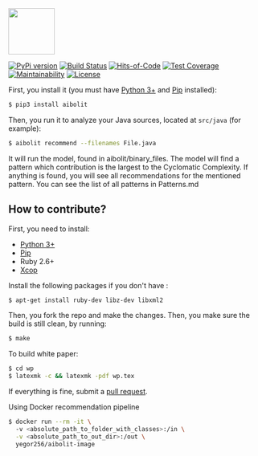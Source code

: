 <img src="/logo.svg" height="92px"/>

[![PyPi version](https://img.shields.io/pypi/v/aibolit.svg)](https://pypi.org/project/aibolit/)
[![Build Status](https://travis-ci.org/yegor256/aibolit.svg)](https://travis-ci.org/yegor256/aibolit)
[![Hits-of-Code](https://hitsofcode.com/github/yegor256/aibolit)](https://hitsofcode.com/view/github/yegor256/aibolit)
[![Test Coverage](https://img.shields.io/codecov/c/github/yegor256/aibolit.svg)](https://codecov.io/github/yegor256/aibolit?branch=master)
[![Maintainability](https://api.codeclimate.com/v1/badges/e90e80a143a9457ee3af/maintainability)](https://codeclimate.com/github/yegor256/aibolit/maintainability)
[![License](https://img.shields.io/badge/license-MIT-green.svg)](https://github.com/yegor256/aibolit/blob/master/LICENSE.txt)

First, you install it (you must have [Python 3+](https://www.python.org/downloads/)
and [Pip](https://pip.pypa.io/en/stable/installing/) installed):

```bash
$ pip3 install aibolit
```

Then, you run it to analyze your Java sources, located at `src/java` (for example):

```bash
$ aibolit recommend --filenames File.java
```

It will run the model, found in aibolit/binary_files. The model will find a pattern which contribution is the largest to the Cyclomatic Complexity. If anything is found, you will see all recommendations for the mentioned pattern. You can see the list of all patterns in Patterns.md

## How to contribute?

First, you need to install:

  * [Python 3+](https://www.python.org/downloads/)
  * [Pip](https://pip.pypa.io/en/stable/installing/)
  * Ruby 2.6+
  * [Xcop](https://github.com/yegor256/xcop)

Install the following packages if you don't have :

```bash
$ apt-get install ruby-dev libz-dev libxml2
```

Then, you fork the repo and make the changes. Then, you make
sure the build is still clean, by running:

```bash
$ make
```

To build white paper:
```bash
$ cd wp
$ latexmk -c && latexmk -pdf wp.tex
```

If everything is fine, submit
a [pull request](https://www.yegor256.com/2014/04/15/github-guidelines.html).


Using Docker recommendation pipeline 
```bash
$ docker run --rm -it \ 
  -v <absolute_path_to_folder_with_classes>:/in \
  -v <absolute_path_to_out_dir>:/out \ 
  yegor256/aibolit-image
```
